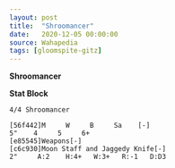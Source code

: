 ```yaml
---
layout: post
title:  "Shroomancer"
date:   2020-12-05 00:00:00
source: Wahapedia
tags: [gloomspite-gitz]
---
```


**Shroomancer**

**Stat Block**
```
4/4 Shroomancer
```

```
[56f442]M     W     B     Sa    [-]
5"    4     5     6+    
[e85545]Weapons[-]
[c6c930]Moon Staff and Jaggedy Knife[-]
2"     A:2    H:4+   W:3+   R:-1   D:D3  
```
    